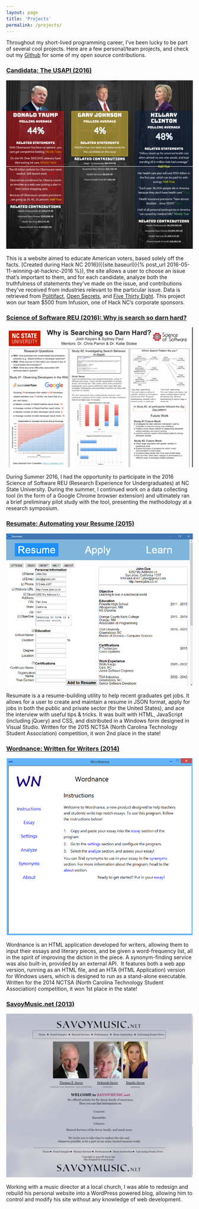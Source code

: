 ```yaml
---
layout: page
title: 'Projects'
permalink: /projects/
---
```


Throughout my short-lived programming career, I’ve been lucky to be part of several cool projects. Here are a few personal/team projects,
and check out my [Github](http://github.com/jkayani) for some of my open source contributions. 

### [Candidata: The USAPI (2016)](http://candidata.herokuapp.com/)

![candidata_the_USAPI](images/candidata-the-usapi.png)

This is a website aimed to educate American voters, based solely off the facts. [Created during Hack NC 2016]({{site.baseurl}}{% post_url 2016-05-11-winning-at-hacknc-2016 %}), the site allows a user to choose an issue that’s important to them, and for each candidate, analyze both the truthfulness of statements they’ve made on the issue, and contributions they’ve received from industries relevant to the particular issue. Data is retrieved from [Politifact](http://static.politifact.com/api/doc.html), [Open Secrets](https://www.opensecrets.org/resources/create/api_doc.php), and [Five Thirty Eight](http://fivethirtyeight.com). This project won our team $500 from Infusion, one of Hack NC’s corporate sponsors.

### [Science of Software REU (2016): Why is search so darn hard?]({{site.baseurl}}/assets/other/Poster-Presentation.pdf)

![poster_screenshot](images/poster-screenshot.png)

During Summer 2016, I had the opportunity to participate in the 2016 Science of Software REU (Research Experience for Undergraduates) at NC State University. During the summer, I continued work on a data collecting tool (in the form of a Google Chrome browser extension) and ultimately ran a brief preliminary pilot study with the tool, presenting the methodology at a research symposium.

### [Resumate: Automating your Resume (2015)](https://github.com/jkayani/Resumate)

![resumate](images/resumate.png)

Resumate is a a resume-building utility to help recent graduates get jobs. It allows for a user to create and maintain a resume in JSON format, apply for jobs in both the public and private sector (for the United States), and ace the interview with useful tips & tricks. It was built with HTML, JavaScript (including jQuery) and CSS, and distributed in a Windows form designed in Visual Studio. Written for the 2015 NCTSA (North Carolina Technology Student Association) competition, it won 2nd place in the state!

### [Wordnance: Written for Writers (2014)](https://github.com/ScipioWarrior/Wordnance)

![wordnance](images/wordnance.png)

Wordnance is an HTML application developed for writers, allowing them to input their essays and literary pieces, and be given a word-frequency list, all in the spirit of improving the diction in the piece. A synonym-finding service was also built-in, provided by an external API.  It features both a web app version, running as an HTML file, and an HTA (HTML Application) version for Windows users, which is designed to run as a stand-alone executable. Written for the 2014 NCTSA (North Carolina Technology Student Association) competition, it won 1st place in the state!

### [SavoyMusic.net (2013)](http://savoymusic.net)

![Home _ SavoyMusic.net](images/savoymusic.net.png)

Working with a music director at a local church, I was able to redesign and rebuild his personal website into a WordPress powered blog, allowing him to control and modify his site without any knowledge of web development.

